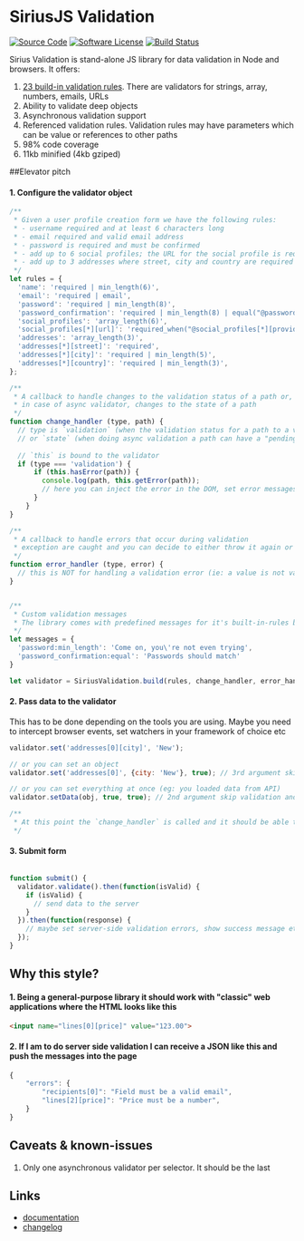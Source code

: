 # SiriusJS Validation

[![Source Code](https://img.shields.io/badge/source-siriusjs/validation-blue.svg?style=flat-square)](https://github.com/adrianmiu/siriusjs-validation)
[![Software License](https://img.shields.io/badge/license-MIT-brightgreen.svg?style=flat-square)](https://github.com/adrianmiu/siriusjs-validation/blob/master/LICENSE)
[![Build Status](https://img.shields.io/travis/adrianmiu/siriusjs-validation/master.svg?style=flat-square)](https://travis-ci.org/siriusjs/validation)

Sirius Validation is stand-alone JS library for data validation in Node and browsers. It offers:

1. [23 build-in validation rules](validation_rules.md). There are validators for strings, array, numbers, emails, URLs
2. Ability to validate deep objects
3. Asynchronous validation support
4. Referenced validation rules. Validation rules may have parameters which can be value or references to other paths
5. 98% code coverage
6. 11kb minified (4kb gziped)

##Elevator pitch

#### 1. Configure the validator object
```javascript
/**
 * Given a user profile creation form we have the following rules:
 * - username required and at least 6 characters long
 * - email required and valid email address
 * - password is required and must be confirmed
 * - add up to 6 social profiles; the URL for the social profile is required if a provider was selected
 * - add up to 3 addresses where street, city and country are required
 */
let rules = {
  'name': 'required | min_length(6)',
  'email': 'required | email',
  'password': 'required | min_length(8)',
  'password_confirmation': 'required | min_length(8) | equal("@password")',
  'social_profiles': 'array_length(6)',
  'social_profiles[*][url]': 'required_when("@social_profiles[*][provider]',
  'addresses': 'array_length(3)',
  'addresses[*][street]': 'required',
  'addresses[*][city]': 'required | min_length(5)',
  'addresses[*][country]': 'required | min_length(3)',
};

/**
 * A callback to handle changes to the validation status of a path or, 
 * in case of async validator, changes to the state of a path
 */
function change_handler (type, path) {
  // type is `validation` (when the validation status for a path to a value is set) 
  // or `state` (when doing async validation a path can have a "pending" state
  
  // `this` is bound to the validator
  if (type === 'validation') {
      if (this.hasError(path)) {
        console.log(path, this.getError(path));
        // here you can inject the error in the DOM, set error messages into your state etc
      }
    }
}

/**
 * A callback to handle errors that occur during validation
 * exception are caught and you can decide to either throw it again or not so the rest of the app keeps working
 */
function error_handler (type, error) {
  // this is NOT for handling a validation error (ie: a value is not valid)  
}


/**
 * Custom validation messages
 * The library comes with predefined messages for it's built-in-rules but can use instance-specific messages
 */
let messages = {
  'password:min_length': 'Come on, you\'re not even trying',
  'password_confirmation:equal': 'Passwords should match'
}

let validator = SiriusValidation.build(rules, change_handler, error_handler, messages); 
```

#### 2. Pass data to the validator

This has to be done depending on the tools you are using. Maybe you need to intercept browser events, set watchers in your framework of choice etc

```javascript
validator.set('addresses[0][city]', 'New');

// or you can set an object
validator.set('addresses[0]', {city: 'New'}, true); // 3rd argument skips validation

// or you can set everything at once (eg: you loaded data from API)
validator.setData(obj, true, true); // 2nd argument skip validation and reset the form (error messages, touched fields etc)

/**
 * At this point the `change_handler` is called and it should be able to make changes to the application. 
 */ 
```

#### 3. Submit form

```javascript

function submit() {
  validator.validate().then(function(isValid) {
    if (isValid) {
      // send data to the server
    }
  }).then(function(response) {
    // maybe set server-side validation errors, show success message etc
  });
}

```

## Why this style? 

#### 1. Being a general-purpose library it should work with "classic" web applications where the HTML looks like this

```html
<input name="lines[0][price]" value="123.00">
```

#### 2. If I am to do server side validation I can receive a JSON like this and push the messages into the page
```javascript
{
	"errors": {
		"recipients[0]": "Field must be a valid email",
		"lines[2][price]": "Price must be a number",
	}
}
```

## Caveats & known-issues

1. Only one asynchronous validator per selector. It should be the last


## Links

- [documentation](http://sirius.ro/javascript/validation/)
- [changelog](CHANGELOG.md)

